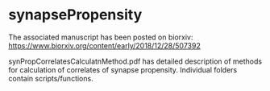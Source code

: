 # synapsePropensity
The associated manuscript has been posted on biorxiv: https://www.biorxiv.org/content/early/2018/12/28/507392

synPropCorrelatesCalculatnMethod.pdf has detailed description of methods for calculation of correlates of synapse propensity. 
Individual folders contain scripts/functions. 

